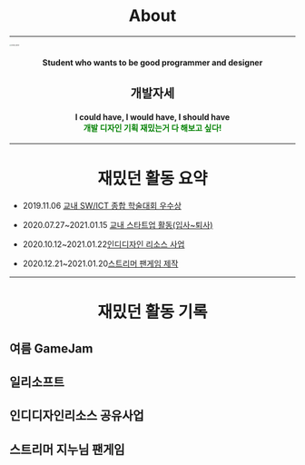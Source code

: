 <center> <h1>About</h1></center>

---

<img src="C:\Users\Aero 15\Desktop\GithubBlog\SniKuz.github.io\assets\images\portrait_Sketch.png" alt="portrait_Sketch" style="zoom: 15%;" />

<center> <h4>Student who wants to be good programmer and designer</h4> </center>



<center> <h2>개발자세</h2> </center>

<center> <h4>I could have, I would have, I should have<br><span style="color:green">개발 디자인 기획 재밌는거 다 해보고 싶다!</span></h4> </center>

---



<center> <h1>재밌던 활동 요약</h1></center>

+ 2019.11.06 [교내 SW/ICT 종합 학술대회 우수상](#여름-gamejam) 

+ 2020.07.27~2021.01.15 [교내 스타트업 활동(입사~퇴사)](#일리소프트)
+ 2020.10.12~2021.01.22[인디디자인 리소스 사업](#인디디자인리소스-공유사업)
+ 2020.12.21~2021.01.20[스트리머 팬게임 제작](#스트리머-지누님-팬게임)

---



<center> <h1>재밌던 활동 기록</h1></center>



## 여름 GameJam



## 일리소프트



## 인디디자인리소스 공유사업



## 스트리머 지누님 팬게임
